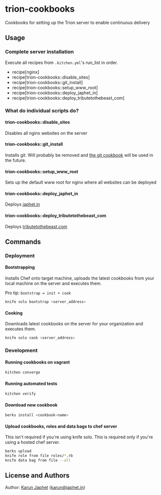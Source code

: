 trion-cookbooks
===================

Cookbooks for setting up the Trion server to enable continuous delivery

Usage
-----

### Complete server installation

Execute all recipes from `.kitchen.yml`'s run_list in order.
- recipe[nginx]
- recipe[trion-cookbooks::disable_sites]
- recipe[trion-cookbooks::git_install]
- recipe[trion-cookbooks::setup_www_root]
- recipe[trion-cookbooks::deploy_japhet_in]
- recipe[trion-cookbooks::deploy_tributetothebeast_com]

### What do individual scripts do?

#### trion-cookbooks::disable_sites

Disables all nginx websites on the server

#### trion-cookbooks::git_install

Installs git. Will probably be removed and [the git cookbook](https://supermarket.chef.io/cookbooks/git) will be used in the future.

#### trion-cookbooks::setup_www_root

Sets up the default www root for nginx where all websites can be deployed

#### trion-cookbooks::deploy_japhet_in

Deploys [japhet.in](https://japhet.in)

#### trion-cookbooks::deploy_tributetothebeast_com

Deploys [tributetothebeast.com](https://tributetothebeast.com)

Commands
--------

### Deployment

#### Bootstrapping

Installs Chef onto target machine, uploads the latest cookbooks from your local machine on the server and executes them.

Pro tip: `bootstrap = init + cook`

```sh
knife solo bootstrap <server_address>
```

#### Cooking

Downloads latest cookbooks on the server for your organization and executes them.

```sh
knife solo cook <server_address>
```

### Development

#### Running cookbooks on vagrant

```sh
kitchen converge
```

#### Running automated tests

```sh
kitchen verify
```

#### Download new cookbook

```sh
berks install <cookbook-name>
```

#### Upload cookbooks, roles and data bags to chef server

This isn't required if you're using knife solo. This is required only if you're using a hosted chef server.

```sh
berks upload
knife role from file roles/*.rb
knife data bag from file --all
```

License and Authors
-------------------

Author: [Karun Japhet](http://karun.me) (karun@japhet.in\)
